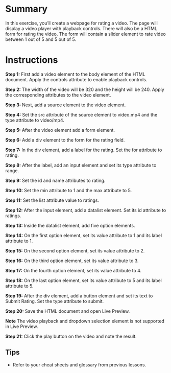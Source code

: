 # Summary

In this exercise, you’ll create a webpage for rating a video. The page will display a video player with playback controls. There will also be a HTML form for rating the video. The form will contain a slider element to rate video between 1 out of 5 and 5 out of 5.

# Instructions

**Step 1:** First add a video element to the body element of the HTML document. Apply the controls attribute to enable playback controls.

**Step 2:** The width of the video will be 320 and the height will be 240. Apply the corresponding attributes to the video element.

**Step 3:** Next, add a source element to the video element.

**Step 4:** Set the src attribute of the source element to video.mp4 and the type attribute to video/mp4.

**Step 5:** After the video element add a form element.

**Step 6:** Add a div element to the form for the rating field.

**Step 7:** In the div element, add a label for the rating. Set the for attribute to rating.

**Step 8:** After the label, add an input element and set its type attribute to range.

**Step 9:** Set the id and name attributes to rating.

**Step 10:** Set the min attribute to 1 and the max attribute to 5.

**Step 11:** Set the list attribute value to ratings.

**Step 12:** After the input element, add a datalist element. Set its id attribute to ratings.

**Step 13:** Inside the datalist element, add five option elements.

**Step 14:** On the first option element, set its value attribute to 1 and its label attribute to 1.

**Step 15:** On the second option element, set its value attribute to 2.

**Step 16:** On the third option element, set its value attribute to 3.

**Step 17:** On the fourth option element, set its value attribute to 4.

**Step 18:** On the last option element, set its value attribute to 5 and its label attribute to 5.

**Step 19:** After the div element, add a button element and set its text to Submit Rating. Set the type attribute to submit.

**Step 20:** Save the HTML document and open Live Preview. 

**Note** The video playback and dropdown selection element is not supported in Live Preview.

**Step 21:** Click the play button on the video and note the result.

## Tips

 * Refer to your cheat sheets and glossary from previous lessons.
